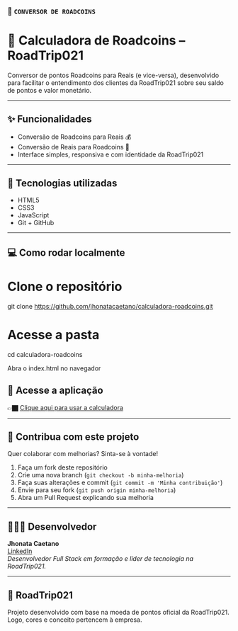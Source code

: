 ### 📝 `CONVERSOR DE ROADCOINS` 


# 🧮 Calculadora de Roadcoins – RoadTrip021

Conversor de pontos Roadcoins para Reais (e vice-versa), desenvolvido para facilitar o entendimento dos clientes da RoadTrip021 sobre seu saldo de pontos e valor monetário.

---

## ✨ Funcionalidades

- Conversão de Roadcoins para Reais 💰
- Conversão de Reais para Roadcoins 🔁
- Interface simples, responsiva e com identidade da RoadTrip021

---

## 🧠 Tecnologias utilizadas

- HTML5
- CSS3
- JavaScript
- Git + GitHub

---

## 💻 Como rodar localmente


# Clone o repositório
git clone https://github.com/jhonatacaetano/calculadora-roadcoins.git

# Acesse a pasta
cd calculadora-roadcoins

Abra o index.html no navegador

## 🔗 Acesse a aplicação

👉🏿 [Clique aqui para usar a calculadora](https://jhonatacaetano.github.io/calculadora-roadcoins)

---

## 🤝 Contribua com este projeto

Quer colaborar com melhorias? Sinta-se à vontade!

1. Faça um fork deste repositório
2. Crie uma nova branch (`git checkout -b minha-melhoria`)
3. Faça suas alterações e commit (`git commit -m 'Minha contribuição'`)
4. Envie para seu fork (`git push origin minha-melhoria`)
5. Abra um Pull Request explicando sua melhoria

---

## 🙋🏽‍♂️ Desenvolvedor

**Jhonata Caetano**  
[LinkedIn](https://www.linkedin.com/in/jhonataclopes/)  
*Desenvolvedor Full Stack em formação e líder de tecnologia na RoadTrip021.*

---

## 🧡 RoadTrip021

Projeto desenvolvido com base na moeda de pontos oficial da RoadTrip021.  
Logo, cores e conceito pertencem à empresa.
